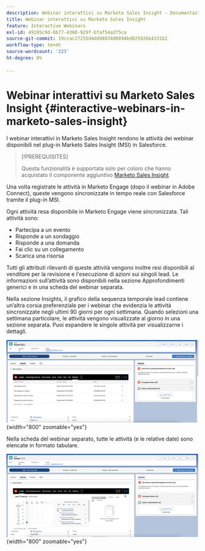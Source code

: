 ```yaml
---
description: Webinar interattivi su Marketo Sales Insight - Documentazione Marketo - Documentazione del prodotto
title: Webinar interattivi su Marketo Sales Insight
feature: Interactive Webinars
exl-id: 49185c9d-6b77-4360-929f-bfaf54a3f5ca
source-git-commit: 19ccac27255d4dd9803400894bd025926b4331b2
workflow-type: tm+mt
source-wordcount: '223'
ht-degree: 0%

---
```


# Webinar interattivi su Marketo Sales Insight {#interactive-webinars-in-marketo-sales-insight}

I webinar interattivi in Marketo Sales Insight rendono le attività dei webinar disponibili nel plug-in Marketo Sales Insight (MSI) in Salesforce.

>[!PREREQUISITES]
>
>Questa funzionalità è supportata solo per coloro che hanno acquistato il componente aggiuntivo [Marketo Sales Insight](https://business.adobe.com/products/marketo/sales-intelligence-engagement.html).

Una volta registrate le attività in Marketo Engage (dopo il webinar in Adobe Connect), queste vengono sincronizzate in tempo reale con Salesforce tramite il plug-in MSI.

Ogni attività resa disponibile in Marketo Engage viene sincronizzata. Tali attività sono:

* Partecipa a un evento
* Risponde a un sondaggio
* Risponde a una domanda
* Fai clic su un collegamento
* Scarica una risorsa

Tutti gli attributi rilevanti di queste attività vengono inoltre resi disponibili al venditore per la revisione e l&#39;esecuzione di azioni sui singoli lead. Le informazioni sull’attività sono disponibili nella sezione Approfondimenti generici e in una scheda del webinar separata.

Nella sezione Insights, il grafico della sequenza temporale lead contiene un’altra corsia preferenziale per i webinar che evidenzia le attività sincronizzate negli ultimi 90 giorni per ogni settimana. Quando selezioni una settimana particolare, le attività vengono visualizzate al giorno in una sezione separata. Puoi espandere le singole attività per visualizzarne i dettagli.

![](assets/interactive-webinars-in-marketo-sales-insight-1.png){width="800" zoomable="yes"}

Nella scheda del webinar separato, tutte le attività (e le relative date) sono elencate in formato tabulare.

![](assets/interactive-webinars-in-marketo-sales-insight-2.png){width="800" zoomable="yes"}
